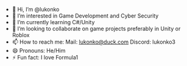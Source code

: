 - 👋 Hi, I’m @lukonko
- 👀 I’m interested in Game Development and Cyber Security
- 🌱 I’m currently learning C#/Unity
- 💞️ I’m looking to collaborate on game projects preferably in Unity or Roblox
- 📫 How to reach me: Mail: lukonko@duck.com Discord: lukonko3 
- 😄 Pronouns: He/Him
- ⚡ Fun fact: I love Formula1

<!---
lukonko/lukonko is a ✨ special ✨ repository because its `README.md` (this file) appears on your GitHub profile.
You can click the Preview link to take a look at your changes.
--->
